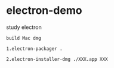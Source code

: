 # electron-demo
study electron

```build Mac dmg```

```1.electron-packager .```  

```2.electron-installer-dmg ./XXX.app XXX```

